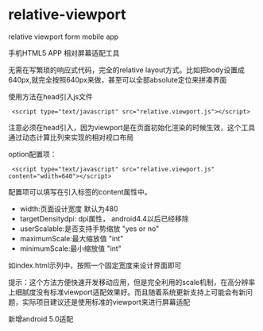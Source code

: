 relative-viewport
=================

relative viewport form mobile app

手机HTML5 APP 相对屏幕适配工具

无需在写繁琐的响应式代码，完全的relative layout方式。比如把body设置成640px,就完全按照640px来做，甚至可以全部absolute定位来拼凑界面

使用方法在head引入js文件
```
 <script type="text/javascript" src="relative.viewport.js"></script>
```
注意必须在head引入，因为viewport是在页面初始化渲染的时候生效，这个工具通过动态计算比列来实现的相对视口布局

option配置项：
```
 <script type="text/javascript" src="relative.viewport.js" content="wdith=640"></script>
```
配置项可以填写在引入标签的content属性中。

- width:页面设计宽度 默认为480
- targetDensitydpi: dpi属性， android4.4以后已经移除
- userScalable:是否支持手势缩放 "yes or no"
- maximumScale:最大缩放值 "int"
- minimumScale:最小缩放值 "int"

如index.html示列中，按照一个固定宽度来设计界面即可

提示：这个方法方便快速开发移动应用，但是完全利用的scale机制，在高分辨率上细腻度没有标准viewport适配效果好。而且随着系统更新支持上可能会有新问题，实际项目建议还是使用标准的viewport来进行屏幕适配

新增android 5.0适配